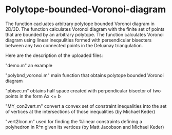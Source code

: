 # Polytope-bounded-Voronoi-diagram
The function cacluates arbitrary polytope bounded Voronoi diagram in 2D/3D. The function calculates Voronoi diagram with the finite set of points that are bounded by an arbitrary polytope. The function calculates Voronoi diagram using linear ineqaulities formed with persendicular bisecters between any two connected points in the Deluanay triangulation.

Here are the description of the uploaded files:

"demo.m"              an example

"polybnd_voronoi.m"  main function that obtains polytope bounded Voronoi diagram 

"pbisec.m"            obtains half space created with perpendicular bisector of two points in the form Ax <= b

"MY_con2vert.m"       convert a convex set of constraint inequalities into the set of vertices at the intersections of those                          inequalities (by Michael Keder)

"vert2lcon.m"         used for finding the %linear constraints defining a polyhedron in R^n given its vertices (by Matt Jacobson                       and Michael Keder)

